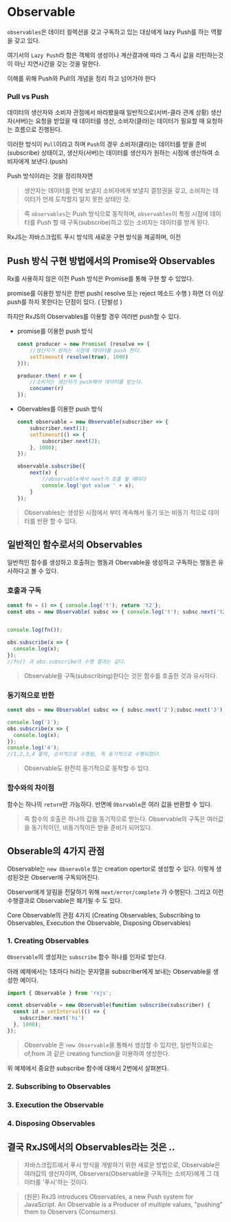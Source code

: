 # Observable
`observables`은 데이터 컬렉션을 갖고 구독하고 있는 대상에게 lazy Push를 하는 역활을 갖고 있다.

여기서의 `Lazy Push`라 함은 객체의 생성이나 계산결과에 따라 그 즉시 값을 리턴하는것이 아닌 지연시간을 갖는 것을 말한다.

이해를 위해 Push와 Pull의 개념을 정리 하고 넘어가야 한다

### Pull vs Push
데이터의 생산자와 소비자 관점에서 바라봤을때 일반적으로(서버-클라 관계 상황) 생산자(서버)는 요청을 받았을 때 데이터를 생산, 소비자(클라)는 데이터가 필요할 때 요청하는 흐름으로 진행된다. 

이러한 방식이 `Pull`이라고 하며 `Push`의 경우 소비자(클라)는 데이터를 받을 준비(subscribe) 상태이고, 생산자(서버)는 데이터를 생산자가 원하는 시점에 생산하여 소비자에게 보낸다.(push)

Push 방식이라는 것을 정리하자면
> 생산자는 데이터를 언제 보낼지 소비자에게 보낼지 결정권을 갖고, 소비자는 데이터가 언제 도착할지 알지 못한 상태인 것.

> 즉 `observables`는 Push 방식으로 동작하며, `observables`이 특정 시점에 데이터를 Push 할 때 구독(subscribe)하고 있는 소비자는 데이터를 받게 된다.

RxJS는 자바스크립트 푸시 방식의 새로운 구현 방식을 제공하며, 이전 
## Push 방식 구현 방법에서의 Promise와 Observables
Rx를 사용하지 않은 이전 Push 방식은 Promise를 통해 구현 할 수 있었다.

promise를 이용한 방식은 한번 push( resolve 또는 reject 메소드 수행 ) 하면 더 이상 push를 하지 못한다는 단점이 있다. ( 단발성 )

하지만 RxJS의 Observables를 이용할 경우 여러번 push할 수 있다.

- promise를 이용한 push 방식

    ``` javascript
    const producer = new Promise( (resolve => {
        //생산자가 원하는 시점에 데이터를 push 한다.
        setTimeout( resolve(true), 1000)
    }));

    producer.then( r => { 
        //소비자는 생산자가 push해야 데이터를 받는다.
        concumer(r) 
    });
    ```
    
- Obervables를 이용한 push 방식

    ``` javascript
    const observable = new Observable(subscriber => {
        subscriber.next(1);
        setTimeout(() => {
            subscriber.next(2);
        }, 1000);
    });

    observable.subscribe({
        next(x) {
            //observable에서 next가 호출 될 때마다
            console.log('got value ' + x); 
        }
    });
    ```

> Observables는 생성된 시점에서 부터 계속해서 동기 또는 비동기 적으로 데이터를 반환 할 수 있다.

## 일반적인 함수로서의 Observables
일반적인 함수를 생성하고 호출하는 행동과 Obervable을 생성하고 구독하는 행동은 유사하다고 볼 수 있다.

### 호출과 구독

``` javascript
const fn = () => { console.log('t'); return 't2'};
const obs = new Observable( subsc => { console.log('t'); subsc.next('t2'); });


console.log(fn());

obs.subscribe(x => {
  console.log(x);
});
//fn() 과 obs.subscribe의 수행 결과는 같다.
```

> Observable을 구독(subscribing)한다는 것은 함수를 호출한 것과 유사하다.

### 동기적으로 반한

``` javascript
const obs = new Observable( subsc => { subsc.next('2');subsc.next('3'); });

console.log('1');
obs.subscribe(x => {
  console.log(x);
});
console.log('4');
//1,2,3,4 출력, 순차적으로 수행됨, 즉 동기적으로 수행되었다.
```

> Observable도 완전히 동기적으로 동작할 수 있다.

### 함수와의 차이점
함수는 하나의 `return`만 가능하다. 반면에 `Obsrvable`은 여러 값을 반환할 수 있다.

> 즉 함수의 호출은 하나의 값을 동기적으로 받는다. Observable의 구독은 여러값을 동기적이던, 비동기적이든 받을 준비가 되어있다.

## Obserable의 4가지 관점
Observable는 `new Obseravble` 또는 creation opertor로 생성할 수 있다. 이렇게 생성된것은 Observer에 구독되어진다.

Observer에게 알림을 전달하기 위해 `next/error/complete` 가 수행된다. 그리고 이런 수행결과로 Observable은 폐기될 수 도 있다.

Core Observable의 관점 4가지 (Creating Observables, Subscribing to Observables, Execution the Observable, Disposing Observables)

### 1. Creating Observables
`Observable`의 생성자는 `subscribe` 함수 하나를 인자로 받는다.

아래 예제에서는 1초마다 hi라는 문자열을 subscriber에게 보내는 Observable을 생성한 예이다.
``` javascript
import { Observable } from 'rxjs';

const observable = new Observable(function subscribe(subscriber) {
  const id = setInterval(() => {
    subscriber.next('hi')
  }, 1000);
});
```
> Observable 은 `new Observable`을 통해서 생성할 수 있지만, 일반적으로는 of,from 과 같은 creating function을 이용하여 생성한다.

위 예제에서 중요한 subscribe 함수에 대해서 2번에서 살펴본다.

### 2. Subscribing to Observables

### 3. Execution the Observable

### 4. Disposing Observables

## 결국 RxJS에서의 Observables라는 것은 ..

> 자바스크립트에서 푸시 방식을 개발하기 위한 새로운 방법으로, Observable은 여러값의 생산자이며, Observers(Observable을 구독하는 소비자)에게 그 데이터를 '푸시'하는 것이다.

> (원문) RxJS introduces Observables, a new Push system for JavaScript. An Observable is a Producer of multiple values, "pushing" them to Observers (Consumers).



